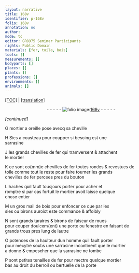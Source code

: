 ```yaml
---
layout: narrative
title: 168v
identifier: p-168v
folio: 168v
annotation: no
author:
mode: tc
editor: GR8975 Seminar Participants
rights: Public Domain
materials: [fer, toile, bois]
tools: []
measurements: []
bodyparts: []
places: []
plants: []
professions: []
environments: []
animals: []
---
```


<p><a href="{{ site.baseurl }}/diplomatic/" target="_blank">[TOC]</a> | <a href="{{ site.baseurl }}/texts/p-168v_tl/">[translation]</a></p><div class="folio" align="center">- - - - - <a href="http://gallica.bnf.fr/ark:/12148/btv1b10500001g/f342.image" target="_blank"><img src="https://cu-mkp.github.io/2017-workshop-edition/assets/photo-icon.png" alt="folio image: " style="display:inline-block; margin-bottom:-3px;"/>168v</a> - - - - - </div>  
 
*[continued]*
  
G mortier a oreille pose avecq sa cheville
 
H Sies a cousteau pour coupper si besoing est une<br/> sarrasine
 
J les grands chevilles de <span class="m">fer</span> qui tramversent & attachent<br/> le mortier
 
K ce sont co{mm}e chevilles de <span class="m">fer</span> toutes rondes & revestues de<br/> <span class="m">toile</span> comme tout le reste pour faire tourner les grands<br/> chevilles de <span class="m">fer</span> percees pres du bouton
 
L haches quil fault tousjours porter pour acher et<br/> romptre si par cas fortuit le mortier avoit laisse quelque<br/> chose entier
 
M un gros mail de <span class="m">bois</span> pour enfoncer ce que par les<br/> sies ou birons auroict este commance & affoibly
 
N sont grands taraires & birons de faiseur de roues<br/> pour couper doulcem{ent} une porte ou fenestre en faisant de<br/> grands trous pres lung de lautre
 
O potences de la haulteur dun homme quil fault porter<br/> pour mecytre soubs une sarrasine incontinent que le mortier<br/> a donne & empescher que la sarrasine ne tombe
 
P sont petites tenailles de fer pour mectre quelque mortier<br/> bas au droit du berroil ou bertuelle de la porte
 
